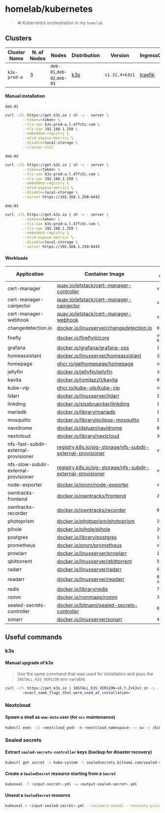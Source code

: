 # homelab/kubernetes

> ☸️ Kubernetes orchestration in my `homelab`.

## Clusters

| Cluster Name | N. of Nodes | Nodes | Distribution | Version | IngressController |
| ------------ | ----------- | ----- | ------------ | ------- | ----------------- |
| `k3s-prod-a` | 3 | `deb-01`,`deb-02`,`deb-03` | [k3s](https://k3s.io/) | `v1.31.4+k3s1` | [traefik](https://doc.traefik.io/traefik) |

#### Manual installation

`deb-01`
```sh
curl -sfL https://get.k3s.io | sh -s - server \
        --token=<token> \
        --tls-san k3s-prod-a.l.47fc5c.com \
        --tls-san 192.168.1.250 \
        --embedded-registry \
        --etcd-expose-metrics \
        --disable=local-storage \
        --cluster-init
```

`deb-02`
```sh
curl -sfL https://get.k3s.io | sh -s - server \
        --token=<token> \
        --tls-san k3s-prod-a.l.47fc5c.com \
        --tls-san 192.168.1.250 \
        --embedded-registry \
        --etcd-expose-metrics \
        --disable=local-storage \
        --server https://192.168.1.250:6443
```

`deb-03`
```sh
curl -sfL https://get.k3s.io | sh -s - server \
        --token=<token> \
        --tls-san k3s-prod-a.l.47fc5c.com \
        --tls-san 192.168.1.250 \
        --embedded-registry \
        --etcd-expose-metrics \
        --disable=local-storage \
        --server https://192.168.1.250:6443
```

#### Workloads

| Application | Container Image | Image Version | Manifest Digest (SHA256) |
| ----------- | --------------- | ------------- | ------------------- |
| cert-manager | [quay.io/jetstack/cert-manager-controller](https://quay.io/jetstack/cert-manager-controller) | `v1.16.2` | `de97c3767802e33d3096ad9b276598ceee3ed92a0c67907221581b36c8ad055f` |
| cert-manager-cainjector | [quay.io/jetstack/cert-manager-cainjector](https://quay.io/jetstack/cert-manager-cainjector) | `v1.16.2` | `0a1f62ea3390a73239c0b4214e0ada1fb89c52d30677aebcdc3ca54508996511` |
| cert-manager-webhook | [quay.io/jetstack/cert-manager-webhook](https://quay.io/jetstack/cert-manager-webhook) | `v1.16.2` | `25d87dff68f00587a3e76a1e5d530d40b6f0f7872e6d634db01a593047849109` |
| changedetection.io | [docker.io/linuxserver/changedetection.io](https://hub.docker.com/r/linuxserver/changedetection.io) | `0.48.05` | `9b6a05a7ae2896a746ad9b55a56918b242d1768293c3cdbbdf7d179620514c88` |
| firefly | [docker.io/fireflyiii/core](https://hub.docker.com/r/fireflyiii/core) | `version-6.1.21` | `68b79eeb4d54060d715f4c3ea1f6e11e633b3446f6cf705034320ed1b9bea935` |
| grafana | [docker.io/grafana/grafana-oss](https://hub.docker.com/r/grafana/grafana-oss) | `11.2.2` | `bc4bf0f6981764044ec565fac1c85c53d947be3a9bd2300824a243e87412cce4` |
| homeassistant | [docker.io/linuxserver/homeassistant](https://hub.docker.com/r/linuxserver/homeassistant) | `2025.1.1` | `a969b677cba8da29db03b81643d092bc4b8fa067a19268d9de0fe84a028c2020` |
| homepage | [ghcr.io/gethomepage/homepage](https://github.com/gethomepage/homepage/pkgs/container/homepage) | `v0.10.9` | `825395081356da24a5cf250de14498cf0fffe0e9a2a743ac8b7e7fe95040113a` |
| jellyfin | [docker.io/jellyfin/jellyfin](https://hub.docker.com/r/jellyfin/jellyfin) | `10.9.11` | `efc2f4ebef76f0e8d3ea49c87b4c61c7d8847e496dc1fd5a91ce6652e33c116f` |
| kavita | [docker.io/jvmilazz0/kavita](https://hub.docker.com/r/jvmilazz0/kavita) | `0.8.4` | `7f4d5de5f9a5a842a83324429d59730b761dca422b8aa2caf28155aa42996421` |
| kube-vip | [ghcr.io/kube-vip/kube-vip](https://github.com/kube-vip/kube-vip/pkgs/container/kube-vip) | `v0.8.9` | `0b4d9e0f17b00bb7514ab19ea268cec1c80529b4a81931acb5c5729dcf094345` |
| lidarr | [docker.io/linuxserver/lidarr](https://hub.docker.com/r/linuxserver/lidarr) | `2.8.2` | `e15772e07979510d40f7300c325a3e14dbe5b9b0cfaac8eefa4f93826809dc02` |
| linkding | [docker.io/sissbruecker/linkding](https://hub.docker.com/r/sissbruecker/linkding) | `1.36.0` | `019a5d00596ed762f0001ebcc6a0aa2263dbf8a01ec0f3ae5add24cb68caea8b` |
| mariadb | [docker.io/library/mariadb](https://hub.docker.com/_/mariadb) | `11.5.2` | `6683de3c6fc21fb7edcd4d3abcfc591329faeec3fc933fbc4260a2db7a60fed5` |
| mosquitto | [docker.io/library/eclipse-mosquitto](https://hub.docker.com/_/eclipse-mosquitto) | `2.0.20` | `c16ebb350bd1509a33ee09edb5bafe4579fe53ae189b756362701bfdc2c0f931` |
| navidrome | [docker.io/deluan/navidrome](https://hub.docker.com/r/deluan/navidrome) | `0.54.3` | `f1f78eb4a144865b9c6cac58c5b06a551e1bd46e6bc38955666aee68e3a2be8e` |
| nextcloud | [docker.io/library/nextcloud](https://hub.docker.com/_/nextcloud) | `30.0.3` | `97bfb8ad50609d7b63fa66e2aceddf13ba35b98f693b8dac8f172b5e262c6f08` |
| nfs-fast-subdir-external-provisioner | [registry.k8s.io/sig-storage/nfs-subdir-external-provisioner](registry.k8s.io/sig-storage/nfs-subdir-external-provisioner) | `v4.0.2` | `374f80dde8bbd498b1083348dd076b8d8d9f9b35386a793f102d5deebe593626` |
| nfs-slow-subdir-external-provisioner | [registry.k8s.io/sig-storage/nfs-subdir-external-provisioner](registry.k8s.io/sig-storage/nfs-subdir-external-provisioner) | `v4.0.2` | `374f80dde8bbd498b1083348dd076b8d8d9f9b35386a793f102d5deebe593626` |
| node-exporter | [docker.io/prom/node-exporter](https://hub.docker.com/r/prom/node-exporter) | `v1.8.2` | `065914c03336590ebed517e7df38520f0efb44465fde4123c3f6b7328f5a9396` |
| owntracks-frontend | [docker.io/owntracks/frontend](https://hub.docker.com/r/owntracks/frontend) | `2.15.3` | `45000a65ed59b2d148822dcfa98f1065945bbe38ebbebfe9bf2e43509fce41cc` |
| owntracks-recorder | [docker.io/owntracks/recorder](https://hub.docker.com/r/owntracks/recorder) | `0.9.9` | `35d717a7cd18f9c41c01404a809f3e722c828bc6137d4c06c2f15f4046fa7a44` |
| photoprism | [docker.io/photoprism/photoprism](https://hub.docker.com/r/photoprism/photoprism) | `240915` | `32da029428be9335889ab13f03ea839201af49c2a1699c8f7c4de5b5911e2e1a` |
| pihole | [docker.io/pihole/pihole](https://hub.docker.com/r/pihole/pihole) | `2024.07.0` | `e53305e9e00d7ac283763ca9f323cc95a47d0113a1e02eb9c6849f309d6202dd` |
| postgres | [docker.io/library/postgres](https://hub.docker.com/_/postgres) | `14.15` | `f104f501cd403abdc56cd17fab81fad0b15754e8dce818e20300a17a3628700f` |
| prometheus | [docker.io/prom/prometheus](https://hub.docker.com/r/prom/prometheus) | `v2.54.1` | `69961df6ffa67598048a31aa2822d61f3c93b91d7db24e44d9bb03f99d520da9` |
| prowlarr | [docker.io/linuxserver/prowlarr](https://hub.docker.com/r/linuxserver/prowlarr) | `1.29.2` | `a6402bbab8f83d5d4ae2ef457177eb345a5148b824c5c9a11959efc5bbb47687` |
| qbittorrent | [docker.io/linuxserver/qbittorrent](https://hub.docker.com/r/linuxserver/qbittorrent) | `5.0.0` | `758c19794b7da7f6c39d9d35d4b07693dac41e0f727b7622fce116ee79375e5c` |
| radarr | [docker.io/linuxserver/radarr](https://hub.docker.com/r/linuxserver/radarr) | `5.17.2` | `03f527a304676d75350fa0c013c13e42668c4d36cc00639a4ad9a1ff558f923c` |
| readarr | [docker.io/linuxserver/readarr](https://hub.docker.com/r/linuxserver/readarr) | `0.4.8-nightly` | `340fb3140a807a5bc1abf8232863cb6487ce2d9d4b4a8b001137f858c62926b5` |
| redis | [docker.io/library/redis](https://hub.docker.com/_/redis) | `7.4.1` | `126cc4da63a39000ce527ae644b880d26608d27d8b7d35b3ee37670f5ee55eea` |
| romm | [docker.io/rommapp/romm](https://hub.docker.com/r/rommapp/romm) | `3.7.2` | `a8eab796fd0e425cd6fdd177536ac9b82f493c300a7d9fd8a3a519d8ea42044c` |
| sealed-secrets-controller | [docker.io/bitnami/sealed-secrets-controller](https://hub.docker.com/r/bitnami/sealed-secrets-controller) | `0.27.1` | `18024029150211e677b79d1ed61cc2e6ac7b2cf2479a76fd5a98bb38d29ed06c` |
| sonarr | [docker.io/linuxserver/sonarr](https://hub.docker.com/r/linuxserver/sonarr) | `4.0.12` | `4092d2141b796ef01f3c7b0d3390910fb71a11b2e9acdbd9427aa9a8864d6139` |

## Useful commands

### k3s

#### Manual upgrade of k3s

> Use the same command that was used for installation and pass the `INSTALL_K3S_VERSION` env variable.

```sh
curl -sfL https://get.k3s.io | INSTALL_K3S_VERSION=vX.Y.Z+k3s1 sh -s - server \
        <exact_same_flags_that_were_used_at_installation>
```

### Nextcloud

#### Spawn a shell as `www-data` user (for `occ` maintenance)

```sh
kubectl exec -it <nextcloud_pod> -n <nextcloud_namespace> -- su -s /bin/bash - www-data
```

### Sealed secrets

#### Extract `sealed-secrets-controller` keys (backup for disaster recovery)

```sh
kubectl get secret -n kube-system -l sealedsecrets.bitnami.com/sealed-secrets-key -o yaml > sealed-secrets-controller.key
```

#### Create a `SealedSecret` resource starting from a `Secret`

```sh
kubeseal -f <input-secret>.yml -w <output-sealed-secret>.yml
```

#### Unseal a `SealedSecret` resource

```sh
kubeseal < <input-sealed-secret>.yml --recovery-unseal --recovery-private-key <sealed-secrets-controller-secret-key>.key -o yaml > <output-secret>.yml
```

